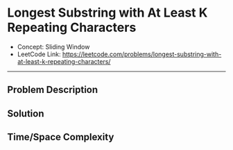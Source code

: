 # Longest Substring with At Least K Repeating Characters

- Concept: Sliding Window
- LeetCode Link: https://leetcode.com/problems/longest-substring-with-at-least-k-repeating-characters/

---

## Problem Description

## Solution

## Time/Space Complexity

